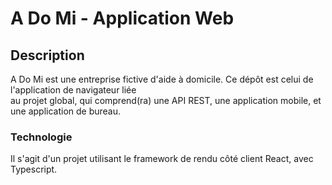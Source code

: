 # A Do Mi - Application Web


## Description

A Do Mi est une entreprise fictive d'aide à domicile. Ce dépôt est celui de l'application de navigateur liée \
au projet global, qui comprend(ra) une API REST, une application mobile, et une application de bureau.


### Technologie

Il s'agit d'un projet utilisant le framework de rendu côté client React, avec Typescript.
